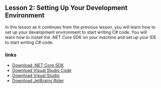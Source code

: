## Lesson 2: Setting Up Your Development Environment

In this lesson as it continues from the previous lesson, you will learn how to set up your development environment to start writing C# code. You will learn how to install the .NET Core SDK on your machine and set up your IDE to start writing C# code.



### links

- [Download .NET Core SDK](https://dotnet.microsoft.com/download)
- [Download Visual Studio Code](https://code.visualstudio.com/)
- [Download Visual Studio](https://visualstudio.microsoft.com/)
- [Download JetBrains Rider](https://www.jetbrains.com/rider/)
